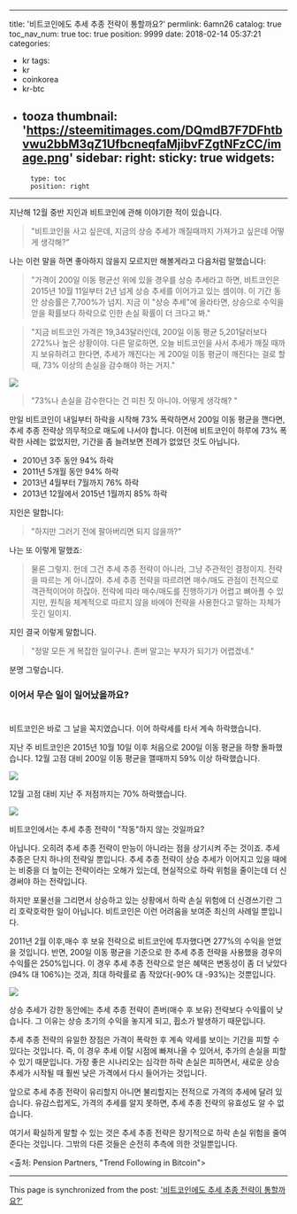 
---
title: '비트코인에도 추세 추종 전략이 통할까요?'
permlink: 6amn26
catalog: true
toc_nav_num: true
toc: true
position: 9999
date: 2018-02-14 05:37:21
categories:
- kr
tags:
- kr
- coinkorea
- kr-btc
- tooza
thumbnail: 'https://steemitimages.com/DQmdB7F7DFhtbvwu2bbM3qZ1UfbcneqfaMjibvFZgtNFzCC/image.png'
sidebar:
    right:
        sticky: true
widgets:
    -
        type: toc
        position: right
---


지난해 12월 중반 지인과 비트코인에 관해 이야기한 적이 있습니다. 

>"비트코인을 사고 싶은데, 지금의 상승 추세가  깨질때까지 가져가고 싶은데  어떻게
 생각해?" 

나는 이런 말을 하면 좋아하지 않을지 모르지만 해볼게라고 다음처럼 말했습니다:

>"가격이 200일 이동 평균선 위에 있을 경우를 상승 추세라고 하면, 비트코인은 2015년 10월 11일부터 2년 넘게 상승 추세를 이어가고 있는 셈이야. 이 기간 동안 상승률은
 7,700%가 넘지.  지금 이 "상승 추세"에 올라타면, 상승으로 수익을 얻을 확률보다 하락으로 인한 손실 확률이 더  크다고 봐."

>"지금 비트코인 가격은 19,343달러인데, 200일 이동 평균 5,201달러보다 272%나 높은 상황이야.  다른 말로하면, 오늘 비트코인을 사서 추세가 깨질 때까지 보유하려고 한다면, 추세가 깨진다는 게 200일 이동 평균이 깨진다는 걸로 할 때, 73% 이상의 손실을 감수해야 하는 거지."

![](https://steemitimages.com/DQmdB7F7DFhtbvwu2bbM3qZ1UfbcneqfaMjibvFZgtNFzCC/image.png)

>"73%나 손실을 감수한다는 건 미친 짓 아니야. 어떻게 생각해? "

만일 비트코인이 내일부터 하락을 시작해 73% 폭락하면서 200일 이동 평균을 깬다면,
 추세 추종 전략상 의무적으로 매도에 나서야 합니다.  이전에 비트코인이 하루에 73% 폭락한 사례는 없었지만, 기간을 좀 늘려보면 전례가 없었던 것도 아닙니다.

- 2010년 3주 동안 94% 하락
- 2011년 5개월 동안 94% 하락
- 2013년 4월부터 7월까지 76% 하락
- 2013년 12월에서 2015년 1월까지 85% 하락

지인은 말합니다:

>"하지만 그러기 전에 팔아버리면 되지 않을까?"

나는 또 이렇게 말했죠:

>물론 그렇지.  헌데 그건 추세 추종 전략이 아니라, 그냥 주관적인 결정이지.  전략을
 따르는 게 아니잖아.  추세 추종 전략을 따르려면 매수/매도 관점이 전적으로 객관적이어야 하잖아.  전략에 따라 매수/매도를 진행하기가 어렵고 뼈아플 수 있지만, 원칙을 체계적으로 따르지 않을 바에야 전략을 사용한다고 말하는 자체가 웃긴 일이지.

지인 결국 이렇게 말합니다.

>"정말 모든 게 복잡한 일이구나. 존버 말고는 부자가 되기가 어렵겠네."

분명 그렇습니다.

### 이어서 무슨 일이 일어났을까요?
#
비트코인은 바로 그 날을 꼭지였습니다.  이어 하락세를 타서 계속 하락했습니다.

지난 주 비트코인은 2015년 10월 10일 이후 처음으로 200일 이동 평균을 하향 돌파했습니다.  12월 고점 대비 200일 이동 평균을 깰때까지 59% 이상 하락했습니다.

![](https://steemitimages.com/DQmb9oEm2ea4MrhrFSZoNX3szyVE7kw5xq9MdcgCecM95eL/image.png)

12월 고점 대비 지난 주 저점까지는 70% 하락했습니다.

![](https://steemitimages.com/DQmbx81skMZp5bKqgNo9dZf836Fp2VKGEMQWrifsDYH8PfY/image.png)

비트코인에서는 추세 추종 전략이 "작동"하지 않는 것일까요?

아닙니다.  오히려 추세 추종 전략이 만능이 아니라는 점을 상기시켜 주는 것이죠.  추세 추종은 단지 하나의 전략일 뿐입니다.  추세 추종 전략이 상승 추세가 이어지고 있을 때에는 비중을 더 높이는 전략이라는 오해가 있는데, 현실적으로 하락 위험을 줄이는데 더 신경써야 하는 전략입니다. 

하지만 포물선을 그리면서 상승하고 있는 상황에서 하락 손실 위험에 더 신경쓰기란 그리 호락호락한 일이 아닙니다.  비트코인은 이런 어려움을 보여준 최신의 사례일 뿐입니다.

2011년 2월 이후,매수 후 보유 전략으로 비트코인에 투자했다면 277%의 수익을 얻었을 것입니다.  반면, 200일 이동 평균을 기준으로 한 추세 추종 전략을 사용했을 경우의 수익률은 250%입니다.  이 경우 추세 추종 전략으로 얻은 혜택은 변동성이 좀 더 낮았다(94% 대 106%)는 것과, 최대 하락률로 좀 작았다(-90% 대 -93%)는 것뿐입니다. 

![](https://steemitimages.com/DQmWNQnKhdoUSptM18EJZhhpmfK7C9QPEVwmoBcgnJKUecx/image.png)

상승 추세가 강한 동안에는 추세 추종 전략이 존버(매수 후 보유) 전략보다 수익률이 낮습니다.  그 이유는 상승 초기의 수익을 놓지게 되고, 휩소가 발생하기 때문입니다.
 
추세 추종 전략의 유일한 장점은 가격이 폭락한 후 계속 약세를 보이는 기간을 피할 수 있다는 것입니다.  즉, 이 경우 추세 이탈 시점에 빠져나올 수 있어서, 추가의 손실을 피할 수 있기 때문입니다.  가장 좋은 시나리오는 심각한 하락 손실은 피하면서, 새로운 상승 추세가 시작될 때 훨씬 낮은 가격에서 다시 들어가는 것입니다. 

앞으로 추세 추종 전략이 유리할지 아니면 불리할지는 전적으로 가격의 추세에 달려 있습니다.  유감스럽게도, 가격의 추세를 알지 못하면, 추세 추종 전략의 유효성도 알 수 없습니다. 

여기서 확실하게 말할 수 있는 것은 추세 추종 전략은 장기적으로 하락 손실 위험을 줄여준다는 것입니다.  그밖의 다른 것들은 순전히 추측에 의한 것일뿐입니다.

<출처: Pension Partners, "Trend Following in Bitcoin">

- - -

This page is synchronized from the post: ['비트코인에도 추세 추종 전략이 통할까요?'](https://steemit.com/@pius.pius/6amn26)
